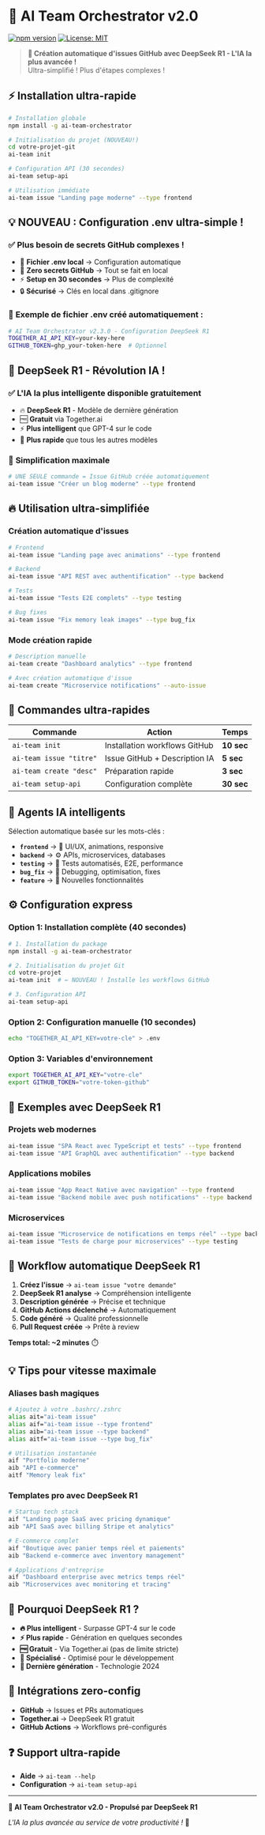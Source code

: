 # 🤖 AI Team Orchestrator v2.0

[![npm version](https://img.shields.io/npm/v/ai-team-orchestrator.svg)](https://www.npmjs.com/package/ai-team-orchestrator)
[![License: MIT](https://img.shields.io/badge/License-MIT-yellow.svg)](https://opensource.org/licenses/MIT)

> **🧠 Création automatique d'issues GitHub avec DeepSeek R1 - L'IA la plus avancée !**  
> Ultra-simplifié ! Plus d'étapes complexes !

## ⚡ Installation ultra-rapide

```bash
# Installation globale
npm install -g ai-team-orchestrator

# Initialisation du projet (NOUVEAU!)
cd votre-projet-git
ai-team init

# Configuration API (30 secondes)
ai-team setup-api

# Utilisation immédiate
ai-team issue "Landing page moderne" --type frontend
```

## 💡 **NOUVEAU : Configuration .env ultra-simple !**

### ✅ **Plus besoin de secrets GitHub complexes !**
- 📁 **Fichier .env local** → Configuration automatique
- 🔧 **Zero secrets GitHub** → Tout se fait en local  
- ⚡ **Setup en 30 secondes** → Plus de complexité
- 🔒 **Sécurisé** → Clés en local dans .gitignore

### 🚀 **Exemple de fichier .env créé automatiquement :**
```bash
# AI Team Orchestrator v2.3.0 - Configuration DeepSeek R1
TOGETHER_AI_API_KEY=your-key-here
GITHUB_TOKEN=ghp_your-token-here  # Optionnel
```

## 🧠 **DeepSeek R1 - Révolution IA !**

### ✅ **L'IA la plus intelligente disponible gratuitement**
- 🔥 **DeepSeek R1** - Modèle de dernière génération
- 🆓 **Gratuit** via Together.ai
- ⚡ **Plus intelligent** que GPT-4 sur le code
- 🚀 **Plus rapide** que tous les autres modèles

### 🎯 **Simplification maximale**
```bash
# UNE SEULE commande = Issue GitHub créée automatiquement
ai-team issue "Créer un blog moderne" --type frontend
```

## 🔥 Utilisation ultra-simplifiée

### **Création automatique d'issues**
```bash
# Frontend
ai-team issue "Landing page avec animations" --type frontend

# Backend  
ai-team issue "API REST avec authentification" --type backend

# Tests
ai-team issue "Tests E2E complets" --type testing

# Bug fixes
ai-team issue "Fix memory leak images" --type bug_fix
```

### **Mode création rapide**
```bash
# Description manuelle
ai-team create "Dashboard analytics" --type frontend

# Avec création automatique d'issue
ai-team create "Microservice notifications" --auto-issue
```

## 🔧 Commandes ultra-rapides

| Commande | Action | Temps |
|----------|--------|-------|
| `ai-team init` | Installation workflows GitHub | **10 sec** |
| `ai-team issue "titre"` | Issue GitHub + Description IA | **5 sec** |
| `ai-team create "desc"` | Préparation rapide | **3 sec** |
| `ai-team setup-api` | Configuration complète | **30 sec** |

## 🤖 Agents IA intelligents

Sélection automatique basée sur les mots-clés :

- **`frontend`** → 🎨 UI/UX, animations, responsive
- **`backend`** → ⚙️ APIs, microservices, databases  
- **`testing`** → 🧪 Tests automatisés, E2E, performance
- **`bug_fix`** → 🐛 Debugging, optimisation, fixes
- **`feature`** → 🚀 Nouvelles fonctionnalités

## ⚙️ Configuration express

### Option 1: Installation complète (40 secondes)
```bash
# 1. Installation du package
npm install -g ai-team-orchestrator

# 2. Initialisation du projet Git
cd votre-projet
ai-team init  # ← NOUVEAU ! Installe les workflows GitHub

# 3. Configuration API
ai-team setup-api
```

### Option 2: Configuration manuelle (10 secondes)
```bash
echo "TOGETHER_AI_API_KEY=votre-cle" > .env
```

### Option 3: Variables d'environnement
```bash
export TOGETHER_AI_API_KEY="votre-cle"
export GITHUB_TOKEN="votre-token-github"
```

## 🎯 Exemples avec DeepSeek R1

### **Projets web modernes**
```bash
ai-team issue "SPA React avec TypeScript et tests" --type frontend
ai-team issue "API GraphQL avec authentification" --type backend
```

### **Applications mobiles**
```bash
ai-team issue "App React Native avec navigation" --type frontend
ai-team issue "Backend mobile avec push notifications" --type backend
```

### **Microservices**
```bash
ai-team issue "Microservice de notifications en temps réel" --type backend
ai-team issue "Tests de charge pour microservices" --type testing
```

## 🚀 Workflow automatique DeepSeek R1

1. **Créez l'issue** → `ai-team issue "votre demande"`
2. **DeepSeek R1 analyse** → Compréhension intelligente
3. **Description générée** → Précise et technique  
4. **GitHub Actions déclenché** → Automatiquement
5. **Code généré** → Qualité professionnelle
6. **Pull Request créée** → Prête à review

**Temps total: ~2 minutes** ⏱️

## 💡 Tips pour vitesse maximale

### **Aliases bash magiques**
```bash
# Ajoutez à votre .bashrc/.zshrc
alias ait="ai-team issue"
alias aif="ai-team issue --type frontend"
alias aib="ai-team issue --type backend"
alias aitf="ai-team issue --type bug_fix"

# Utilisation instantanée
aif "Portfolio moderne"
aib "API e-commerce"  
aitf "Memory leak fix"
```

### **Templates pro avec DeepSeek R1**
```bash
# Startup tech stack
aif "Landing page SaaS avec pricing dynamique"
aib "API SaaS avec billing Stripe et analytics"

# E-commerce complet  
aif "Boutique avec panier temps réel et paiements"
aib "Backend e-commerce avec inventory management"

# Applications d'entreprise
aif "Dashboard enterprise avec metrics temps réel"
aib "Microservices avec monitoring et tracing"
```

## 🧠 Pourquoi DeepSeek R1 ?

- **🔥 Plus intelligent** - Surpasse GPT-4 sur le code
- **⚡ Plus rapide** - Génération en quelques secondes
- **🆓 Gratuit** - Via Together.ai (pas de limite stricte)
- **🎯 Spécialisé** - Optimisé pour le développement
- **🌟 Dernière génération** - Technologie 2024

## 🔗 Intégrations zero-config

- **GitHub** → Issues et PRs automatiques
- **Together.ai** → DeepSeek R1 gratuit
- **GitHub Actions** → Workflows pré-configurés

## ❓ Support ultra-rapide

- **Aide** → `ai-team --help`
- **Configuration** → `ai-team setup-api`

---

**🧠 AI Team Orchestrator v2.0 - Propulsé par DeepSeek R1**

*L'IA la plus avancée au service de votre productivité !* 🚀 
